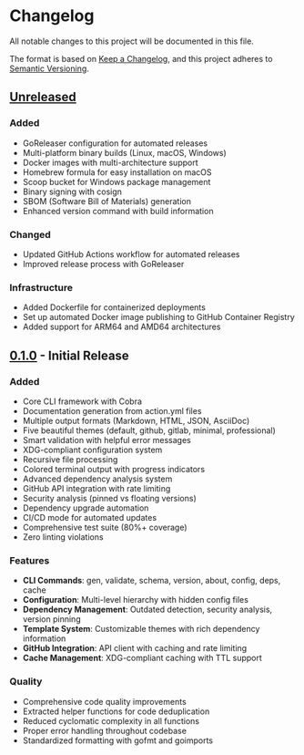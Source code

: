 # Changelog

All notable changes to this project will be documented in this file.

The format is based on [Keep a Changelog](https://keepachangelog.com/en/1.0.0/),
and this project adheres to [Semantic Versioning](https://semver.org/spec/v2.0.0.html).

## [Unreleased]

### Added

- GoReleaser configuration for automated releases
- Multi-platform binary builds (Linux, macOS, Windows)
- Docker images with multi-architecture support
- Homebrew formula for easy installation on macOS
- Scoop bucket for Windows package management
- Binary signing with cosign
- SBOM (Software Bill of Materials) generation
- Enhanced version command with build information

### Changed

- Updated GitHub Actions workflow for automated releases
- Improved release process with GoReleaser

### Infrastructure

- Added Dockerfile for containerized deployments
- Set up automated Docker image publishing to GitHub Container Registry
- Added support for ARM64 and AMD64 architectures

## [0.1.0] - Initial Release

### Added

- Core CLI framework with Cobra
- Documentation generation from action.yml files
- Multiple output formats (Markdown, HTML, JSON, AsciiDoc)
- Five beautiful themes (default, github, gitlab, minimal, professional)
- Smart validation with helpful error messages
- XDG-compliant configuration system
- Recursive file processing
- Colored terminal output with progress indicators
- Advanced dependency analysis system
- GitHub API integration with rate limiting
- Security analysis (pinned vs floating versions)
- Dependency upgrade automation
- CI/CD mode for automated updates
- Comprehensive test suite (80%+ coverage)
- Zero linting violations

### Features

- **CLI Commands**: gen, validate, schema, version, about, config, deps, cache
- **Configuration**: Multi-level hierarchy with hidden config files
- **Dependency Management**: Outdated detection, security analysis, version pinning
- **Template System**: Customizable themes with rich dependency information
- **GitHub Integration**: API client with caching and rate limiting
- **Cache Management**: XDG-compliant caching with TTL support

### Quality

- Comprehensive code quality improvements
- Extracted helper functions for code deduplication
- Reduced cyclomatic complexity in all functions
- Proper error handling throughout codebase
- Standardized formatting with gofmt and goimports

[Unreleased]: https://github.com/ivuorinen/gh-action-readme/compare/v0.1.0...HEAD
[0.1.0]: https://github.com/ivuorinen/gh-action-readme/releases/tag/v0.1.0
